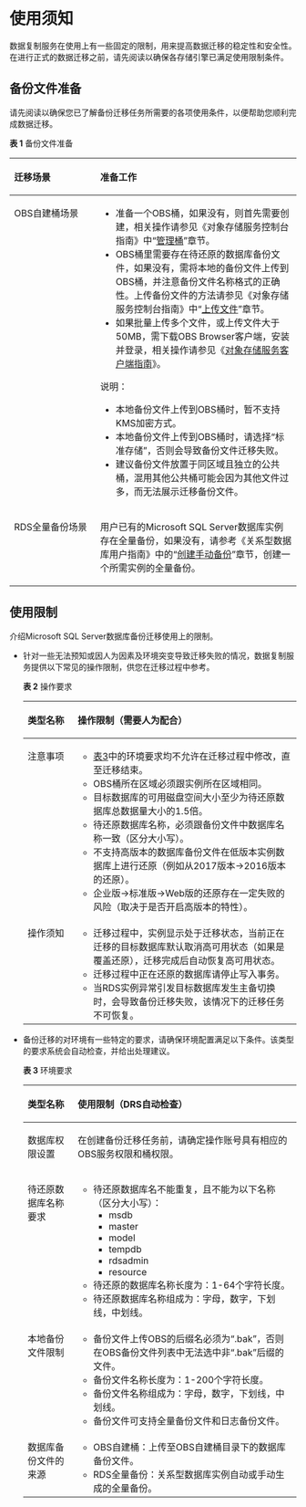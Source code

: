 # 使用须知<a name="drs_offline_migration"></a>

数据复制服务在使用上有一些固定的限制，用来提高数据迁移的稳定性和安全性。在进行正式的数据迁移之前，请先阅读以确保各存储引擎已满足使用限制条件。

## 备份文件准备<a name="section137351821175111"></a>

请先阅读以确保您已了解备份迁移任务所需要的各项使用条件，以便帮助您顺利完成数据迁移。

**表 1**  备份文件准备

<a name="table13214210113816"></a>
<table><thead align="left"><tr id="row17214141043815"><th class="cellrowborder" valign="top" width="30%" id="mcps1.2.3.1.1"><p id="p421441018389"><a name="p421441018389"></a><a name="p421441018389"></a><strong id="b42771438103818"><a name="b42771438103818"></a><a name="b42771438103818"></a>迁移场景</strong></p>
</th>
<th class="cellrowborder" valign="top" width="70%" id="mcps1.2.3.1.2"><p id="p421491011383"><a name="p421491011383"></a><a name="p421491011383"></a><strong id="b1329314385380"><a name="b1329314385380"></a><a name="b1329314385380"></a>准备工作</strong></p>
</th>
</tr>
</thead>
<tbody><tr id="row13214191011387"><td class="cellrowborder" valign="top" width="30%" headers="mcps1.2.3.1.1 "><p id="p1821441011382"><a name="p1821441011382"></a><a name="p1821441011382"></a>OBS自建桶场景</p>
</td>
<td class="cellrowborder" valign="top" width="70%" headers="mcps1.2.3.1.2 "><a name="ul6889329173835"></a><a name="ul6889329173835"></a><ul id="ul6889329173835"><li>准备一个OBS桶，如果没有，则首先需要创建，相关操作请参见《对象存储服务控制台指南》中“<a href="https://support.huaweicloud.com/usermanual-obs/zh-cn_topic_0045829088.html" target="_blank" rel="noopener noreferrer">管理桶</a>”章节。</li><li>OBS桶里需要存在待还原的数据库备份文件，如果没有，需将本地的备份文件上传到OBS桶，并注意备份文件名称格式的正确性。上传备份文件的方法请参见《对象存储服务控制台指南》中“<a href="https://support.huaweicloud.com/usermanual-obs/zh-cn_topic_0045829660.html" target="_blank" rel="noopener noreferrer">上传文件</a>”章节。</li><li>如果批量上传多个文件，或上传文件大于50MB，需下载OBS Browser客户端，安装并登录，相关操作请参见《<a href="https://support.huaweicloud.com/clientogw-obs/zh-cn_topic_0045829115.html" target="_blank" rel="noopener noreferrer">对象存储服务客户端指南</a>》。</li></ul>
<div class="note" id="note17919328112714"><a name="note17919328112714"></a><a name="note17919328112714"></a><span class="notetitle"> 说明： </span><div class="notebody"><a name="ul5919628102716"></a><a name="ul5919628102716"></a><ul id="ul5919628102716"><li>本地备份文件上传到OBS桶时，暂不支持KMS加密方式。</li><li>本地备份文件上传到OBS桶时，请选择“标准存储”，否则会导致备份文件迁移失败。</li><li>建议备份文件放置于同区域且独立的公共桶，混用其他公共桶可能会因为其他文件过多，而无法展示迁移备份文件。</li></ul>
</div></div>
</td>
</tr>
<tr id="row221471033813"><td class="cellrowborder" valign="top" width="30%" headers="mcps1.2.3.1.1 "><p id="p162141103385"><a name="p162141103385"></a><a name="p162141103385"></a>RDS全量备份场景</p>
</td>
<td class="cellrowborder" valign="top" width="70%" headers="mcps1.2.3.1.2 "><p id="p863264774015"><a name="p863264774015"></a><a name="p863264774015"></a>用户已有的Microsoft SQL Server数据库实例存在全量备份，如果没有，请参考《关系型数据库用户指南》中的“<a href="https://support.huaweicloud.com/usermanual-rds/zh-cn_topic_0037111719.html" target="_blank" rel="noopener noreferrer">创建手动备份</a>”章节，创建一个所需实例的全量备份。</p>
</td>
</tr>
</tbody>
</table>

## 使用限制<a name="section143192522617"></a>

介绍Microsoft SQL Server数据库备份迁移使用上的限制。

-   针对一些无法预知或因人为因素及环境突变导致迁移失败的情况，数据复制服务提供以下常见的操作限制，供您在迁移过程中参考。

    **表 2**  操作要求

    <a name="table635193319310"></a>
    <table><thead align="left"><tr id="row93512332311"><th class="cellrowborder" valign="top" width="18.32%" id="mcps1.2.3.1.1"><p id="p11351833835"><a name="p11351833835"></a><a name="p11351833835"></a><strong id="b93511033834"><a name="b93511033834"></a><a name="b93511033834"></a>类型名称</strong></p>
    </th>
    <th class="cellrowborder" valign="top" width="81.67999999999999%" id="mcps1.2.3.1.2"><p id="p9351233539"><a name="p9351233539"></a><a name="p9351233539"></a><strong id="b53515331031"><a name="b53515331031"></a><a name="b53515331031"></a>操作限制</strong>（需要人为配合）</p>
    </th>
    </tr>
    </thead>
    <tbody><tr id="row2426155314372"><td class="cellrowborder" valign="top" width="18.32%" headers="mcps1.2.3.1.1 "><p id="p20426195373718"><a name="p20426195373718"></a><a name="p20426195373718"></a>注意事项</p>
    </td>
    <td class="cellrowborder" valign="top" width="81.67999999999999%" headers="mcps1.2.3.1.2 "><a name="ul18851453205117"></a><a name="ul18851453205117"></a><ul id="ul18851453205117"><li><a href="#table14354185617365">表3</a>中的环境要求均不允许在迁移过程中修改，直至迁移结束。</li><li>OBS桶所在区域必须跟实例所在区域相同。</li><li>目标数据库的可用磁盘空间大小至少为待还原数据库总数据量大小的1.5倍。</li><li>待还原数据库名称，必须跟备份文件中数据库名称一致（区分大小写）。</li><li>不支持高版本的数据库备份文件在低版本实例数据库上进行还原（例如从2017版本-&gt;2016版本的还原）。</li><li>企业版-&gt;标准版-&gt;Web版的还原存在一定失败的风险（取决于是否开启高版本的特性）。</li></ul>
    </td>
    </tr>
    <tr id="row183512331137"><td class="cellrowborder" valign="top" width="18.32%" headers="mcps1.2.3.1.1 "><p id="p1135173316316"><a name="p1135173316316"></a><a name="p1135173316316"></a>操作须知</p>
    </td>
    <td class="cellrowborder" valign="top" width="81.67999999999999%" headers="mcps1.2.3.1.2 "><a name="ul1220915645410"></a><a name="ul1220915645410"></a><ul id="ul1220915645410"><li>迁移过程中，实例显示处于迁移状态，当前正在迁移的目标数据库默认取消高可用状态（如果是覆盖还原），迁移完成后自动恢复高可用状态。</li><li>迁移过程中正在还原的数据库请停止写入事务。</li><li>当RDS实例异常引发目标数据库发生主备切换时，会导致备份迁移失败，该情况下的迁移任务不可恢复。</li></ul>
    </td>
    </tr>
    </tbody>
    </table>

-   备份迁移的对环境有一些特定的要求，请确保环境配置满足以下条件。该类型的要求系统会自动检查，并给出处理建议。

    **表 3**  环境要求

    <a name="table14354185617365"></a>
    <table><thead align="left"><tr id="row1835475617361"><th class="cellrowborder" valign="top" width="18.32%" id="mcps1.2.3.1.1"><p id="p203548561368"><a name="p203548561368"></a><a name="p203548561368"></a><strong id="b1354175683612"><a name="b1354175683612"></a><a name="b1354175683612"></a>类型名称</strong></p>
    </th>
    <th class="cellrowborder" valign="top" width="81.67999999999999%" id="mcps1.2.3.1.2"><p id="p13354125633613"><a name="p13354125633613"></a><a name="p13354125633613"></a><strong id="b4537836426"><a name="b4537836426"></a><a name="b4537836426"></a>使用限制</strong>（DRS自动检查）</p>
    </th>
    </tr>
    </thead>
    <tbody><tr id="row135415610367"><td class="cellrowborder" valign="top" width="18.32%" headers="mcps1.2.3.1.1 "><p id="p14354205683618"><a name="p14354205683618"></a><a name="p14354205683618"></a>数据库权限设置</p>
    </td>
    <td class="cellrowborder" valign="top" width="81.67999999999999%" headers="mcps1.2.3.1.2 "><p id="p6522187125214"><a name="p6522187125214"></a><a name="p6522187125214"></a>在创建备份迁移任务前，请确定操作账号具有相应的OBS服务权限和桶权限。</p>
    </td>
    </tr>
    <tr id="row103558568366"><td class="cellrowborder" valign="top" width="18.32%" headers="mcps1.2.3.1.1 "><p id="p746710443524"><a name="p746710443524"></a><a name="p746710443524"></a>待还原数据库名称要求</p>
    </td>
    <td class="cellrowborder" valign="top" width="81.67999999999999%" headers="mcps1.2.3.1.2 "><a name="ul1846711446524"></a><a name="ul1846711446524"></a><ul id="ul1846711446524"><li>待还原数据库名不能重复，且不能为以下名称（区分大小写）：<a name="ul1446711440527"></a><a name="ul1446711440527"></a><ul id="ul1446711440527"><li>msdb</li><li>master</li><li>model</li><li>tempdb</li><li>rdsadmin</li><li>resource</li></ul>
    </li><li>待还原的数据库名称长度为：1-64个字符长度。</li><li>待还原数据库名称组成为：字母，数字，下划线，中划线。</li></ul>
    </td>
    </tr>
    <tr id="row16355185612365"><td class="cellrowborder" valign="top" width="18.32%" headers="mcps1.2.3.1.1 "><p id="p13468244135211"><a name="p13468244135211"></a><a name="p13468244135211"></a>本地备份文件限制</p>
    </td>
    <td class="cellrowborder" valign="top" width="81.67999999999999%" headers="mcps1.2.3.1.2 "><a name="ul5468544115216"></a><a name="ul5468544115216"></a><ul id="ul5468544115216"><li>备份文件上传OBS的后缀名必须为<span class="uicontrol" id="uicontrol1746812445527"><a name="uicontrol1746812445527"></a><a name="uicontrol1746812445527"></a>“.bak”</span>，否则在OBS备份文件列表中无法选中非“.bak”后缀的文件。</li><li>备份文件名称长度为：1-200个字符长度。</li><li>备份文件名称组成为：字母，数字，下划线，中划线。</li><li>备份文件可支持全量备份文件和日志备份文件。</li></ul>
    </td>
    </tr>
    <tr id="row4355356133613"><td class="cellrowborder" valign="top" width="18.32%" headers="mcps1.2.3.1.1 "><p id="p13468204465212"><a name="p13468204465212"></a><a name="p13468204465212"></a>数据库备份文件的来源</p>
    </td>
    <td class="cellrowborder" valign="top" width="81.67999999999999%" headers="mcps1.2.3.1.2 "><a name="ul19468544105212"></a><a name="ul19468544105212"></a><ul id="ul19468544105212"><li>OBS自建桶：上传至OBS自建桶目录下的数据库备份文件。</li><li>RDS全量备份：关系型数据库实例自动或手动生成的全量备份。</li></ul>
    </td>
    </tr>
    </tbody>
    </table>


